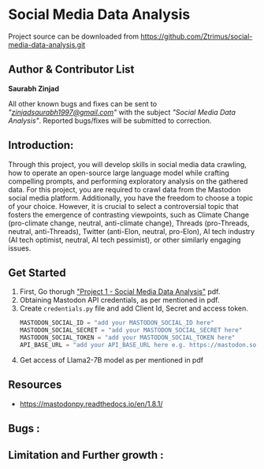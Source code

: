 Social Media Data Analysis
=====================
Project source can be downloaded from https://github.com/Ztrimus/social-media-data-analysis.git

Author & Contributor List
--------------------------
**Saurabh Zinjad**

All other known bugs and fixes can be sent to *"zinjadsaurabh1997@gmail.com"* with the subject *"Social Media Data Analysis"*.
Reported bugs/fixes will be submitted to correction.


## Introduction:

Through this project, you will develop skills in social media data crawling, how to operate an open-source large language model while crafting compelling prompts, and performing exploratory analysis on the gathered data. For this project, you are required to crawl data from the Mastodon social media platform. Additionally, you have the freedom to choose a topic of your choice. However, it is crucial to select a controversial topic that fosters the emergence of contrasting viewpoints, such as Climate Change (pro-climate change, neutral, anti-climate change), Threads (pro-Threads, neutral, anti-Threads), Twitter (anti-Elon, neutral, pro-Elon), AI tech industry (AI tech optimist, neutral, AI tech pessimist), or other similarly engaging issues.

## Get Started
1. First, Go thorugh ["Project 1 - Social Media Data Analysis"](./Project%201%20-%20Social%20Media%20Data%20Analysis.pdf) pdf.
2. Obtaining Mastodon API credentials, as per mentioned in pdf.
3. Create `credentials.py` file and add Client Id, Secret and access token.
    ```python
    MASTODON_SOCIAL_ID = "add your MASTODON_SOCIAL_ID here"
    MASTODON_SOCIAL_SECRET = "add your MASTODON_SOCIAL_SECRET here"
    MASTODON_SOCIAL_TOKEN = "add your MASTODON_SOCIAL_TOKEN here"
    API_BASE_URL = "add your API_BASE_URL here e.g. https://mastodon.social"
    ```
4. Get access of Llama2-7B model as per mentioned in pdf

## Resources 
- https://mastodonpy.readthedocs.io/en/1.8.1/


## Bugs :

## Limitation and Further growth : 